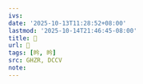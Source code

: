 ```yaml
---
ivs:
date: '2025-10-13T11:28:52+08:00'
lastmod: '2025-10-14T21:46:45-08:00'
title: 󰟉
url: 󰟉
tags: [昑, 昑]
src: GHZR, DCCV
note:
---
```

